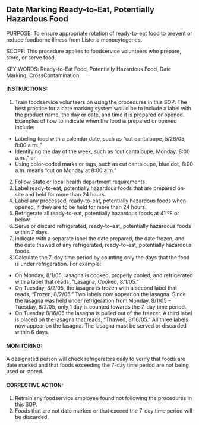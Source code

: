## Date Marking Ready-to-Eat, Potentially Hazardous Food

PURPOSE: To ensure appropriate rotation of ready-to-eat food to prevent or reduce
foodborne illness from Listeria monocytogenes.

SCOPE: This procedure applies to foodservice volunteers who prepare, store, or serve
food.

KEY WORDS: Ready-to-Eat Food, Potentially Hazardous Food, Date Marking, CrossContamination

#### INSTRUCTIONS:
1. Train foodservice volunteers on using the procedures in this SOP. The best practice
for a date marking system would be to include a label with the product name, the day
or date, and time it is prepared or opened. Examples of how to indicate when the
food is prepared or opened include:
* Labeling food with a calendar date, such as “cut cantaloupe, 5/26/05, 8:00 a.m.,”
* Identifying the day of the week, such as “cut cantaloupe, Monday, 8:00 a.m.,” or
* Using color-coded marks or tags, such as cut cantaloupe, blue dot, 8:00 a.m.
means “cut on Monday at 8:00 a.m.”
2. Follow State or local health department requirements.
3. Label ready-to-eat, potentially hazardous foods that are prepared on-site and held for
more than 24 hours.
4. Label any processed, ready-to-eat, potentially hazardous foods when opened, if they
are to be held for more than 24 hours.
5. Refrigerate all ready-to-eat, potentially hazardous foods at 41 ºF or below.
6. Serve or discard refrigerated, ready-to-eat, potentially hazardous foods within 7 days.
7. Indicate with a separate label the date prepared, the date frozen, and the date thawed
of any refrigerated, ready-to-eat, potentially hazardous foods.
8. Calculate the 7-day time period by counting only the days that the food is under
refrigeration. For example:
* On Monday, 8/1/05, lasagna is cooked, properly cooled, and refrigerated with a
label that reads, “Lasagna, Cooked, 8/1/05.”
* On Tuesday, 8/2/05, the lasagna is frozen with a second label that reads, “Frozen,
8/2/05.” Two labels now appear on the lasagna. Since the lasagna was held
under refrigeration from Monday, 8/1/05 – Tuesday, 8/2/05, only 1 day is counted
towards the 7-day time period.
* On Tuesday 8/16/05 the lasagna is pulled out of the freezer. A third label is
placed on the lasagna that reads, “Thawed, 8/16/05.” All three labels now appear
on the lasagna. The lasagna must be served or discarded within 6 days.



#### MONITORING:

A designated person will check refrigerators daily to verify that foods are date marked
and that foods exceeding the 7-day time period are not being used or stored.

#### CORRECTIVE ACTION:

1. Retrain any foodservice employee found not following the procedures in this SOP.
2. Foods that are not date marked or that exceed the 7-day time period will be discarded.
